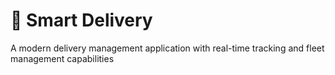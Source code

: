 # 🚚 Smart Delivery

A modern delivery management application with real-time tracking and fleet management capabilities